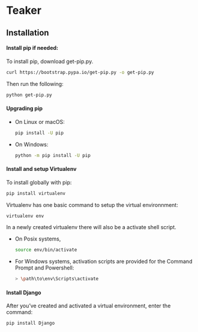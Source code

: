 # Teaker

## Installation

#### Install pip if needed:
To install pip, download get-pip.py.
```bash
curl https://bootstrap.pypa.io/get-pip.py -o get-pip.py
```
Then run the following:
```bash
python get-pip.py
```

#### Upgrading pip
- On Linux or macOS:
  ```bash
  pip install -U pip
  ```
- On Windows:
  ```bash
  python -m pip install -U pip
  ```

#### Install and setup Virtualenv
To install globally with pip:
```bash
pip install virtualenv
```
Virtualenv has one basic command to setup the virtual environnment:
```bash
virtualenv env
```
In a newly created virtualenv there will also be a activate shell script.
- On Posix systems,
  ```bash
  source env/bin/activate
  ```
- For Windows systems, activation scripts are provided for the Command Prompt and Powershell:
  ```bash
  > \path\to\env\Scripts\activate
  ```

#### Install Django
After you’ve created and activated a virtual environment, enter the command:
```bash
pip install Django
```
